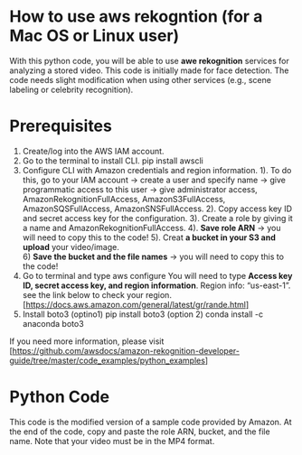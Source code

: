 ﻿# How to use aws rekogntion (for a Mac OS or Linux user)
With this python code, you will be able to use **awe rekognition** services for analyzing a stored video. This code is initially made for face detection. The code needs slight modification when using other services (e.g., scene labeling or celebrity recognition).
# Prerequisites
1. Create/log into the AWS IAM account.
2. Go to the terminal to install CLI.
     pip install awscli
3. Configure CLI with Amazon credentials and region information.
    1). To do this, go to your IAM account -> create a user and specify name -> give 	
    programmatic access to this user -> give administrator access, 
    AmazonRekognitionFullAccess, AmazonS3FullAccess, AmazonSQSFullAccess, 
    AmazonSNSFullAccess. 
    2). Copy access key ID and secret access key for the configuration.
    3). Create a role by giving it a name and AmazonRekognitionFullAccess.
    4). **Save role ARN** -> you will need to copy this to the code!
    5). Creat **a bucket in your S3 and upload** your video/image.  
    6) **Save the bucket and the file names** -> you will need to copy this to the code!
4. Go to terminal and type
     aws configure
     You will need to type **Access key ID, secret access key, and region information**.
     Region info:  “us-east-1”. see the link below to check your region.
     [https://docs.aws.amazon.com/general/latest/gr/rande.html]
5. Install boto3
    (optino1) pip install boto3
    (option 2) conda install -c anaconda boto3

If you need more information, please visit [https://github.com/awsdocs/amazon-rekognition-developer-guide/tree/master/code_examples/python_examples]
# Python Code

This code is the modified version of a sample code provided by Amazon.
At the end of the code, copy and paste the role ARN, bucket, and the file name.
Note that your video must be in the MP4 format.  
